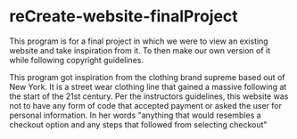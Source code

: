 # reCreate-website-finalProject
This program is for a final project in which we were to view an existing website and take inspiration from it. To then make our own version of it while following copyright guidelines.

This program got inspiration from the clothing brand supreme based out of New York. 
It is a street wear clothing line that gained a massive following at the start of the 21st century. 
Per the instructors guidelines, this website was not to have any form of code that accepted payment or asked the user for personal information.
In her words "anything that would resembles a checkout option and any steps that followed from selecting checkout"
